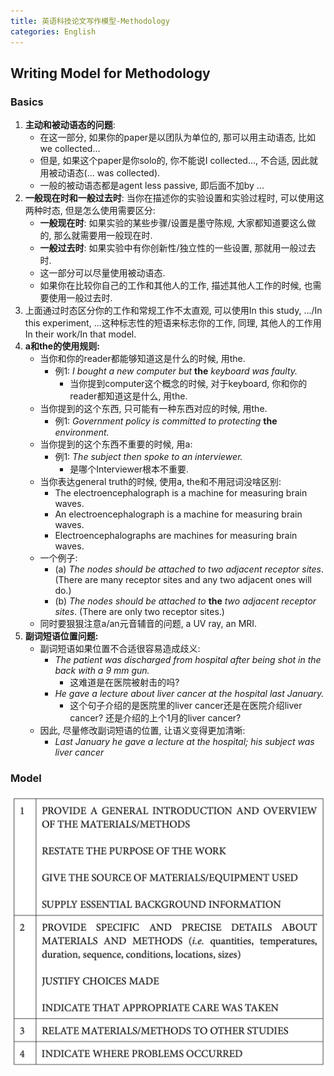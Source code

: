 ```yaml
---
title: 英语科技论文写作模型-Methodology
categories: English
---
```




## Writing Model for Methodology

### Basics

1. **主动和被动语态的问题**:
   * 在这一部分, 如果你的paper是以团队为单位的, 那可以用主动语态, 比如we collected...
   * 但是, 如果这个paper是你solo的, 你不能说I collected..., 不合适, 因此就用被动语态(... was collected).
   * 一般的被动语态都是agent less passive, 即后面不加by ...
2. **一般现在时和一般过去时**: 当你在描述你的实验设置和实验过程时, 可以使用这两种时态, 但是怎么使用需要区分:
   * **一般现在时**: 如果实验的某些步骤/设置是墨守陈规, 大家都知道要这么做的, 那么就需要用一般现在时.
   * **一般过去时**: 如果实验中有你创新性/独立性的一些设置, 那就用一般过去时.
   * 这一部分可以尽量使用被动语态.
   * 如果你在比较你自己的工作和其他人的工作, 描述其他人工作的时候, 也需要使用一般过去时.
3. 上面通过时态区分你的工作和常规工作不太直观, 可以使用In this study, .../In this experiment, ...这种标志性的短语来标志你的工作, 同理, 其他人的工作用In their work/In that model.
4. **a和the的使用规则:**
   * 当你和你的reader都能够知道这是什么的时候, 用the.
     * 例1: *I bought a new computer but* **the** *keyboard was faulty.*
       * 当你提到computer这个概念的时候, 对于keyboard, 你和你的reader都知道这是什么, 用the.
   * 当你提到的这个东西, 只可能有一种东西对应的时候, 用the.
     * 例1: *Government policy is committed to protecting* **the** *environment.*
   * 当你提到的这个东西不重要的时候, 用a:
     * 例1: *The subject then spoke to an interviewer.* 
       * 是哪个Interviewer根本不重要.
   * 当你表达general truth的时候, 使用a, the和不用冠词没啥区别:
     * The electroencephalograph is a machine for measuring brain waves. 
     * An electroencephalograph is a machine for measuring brain waves. 
     * Electroencephalographs are machines for measuring brain waves.
   * 一个例子:
     * (a) *The nodes should be attached to* *two adjacent receptor sites*. (There are many receptor sites and any two adjacent ones will do.)
     * (b) *The nodes should be attached to* **the** *two adjacent receptor sites*. (There are only two receptor sites.)
   * 同时要狠狠注意a/an元音辅音的问题, a UV ray, an MRI.
5. **副词短语位置问题:**
   * 副词短语如果位置不合适很容易造成歧义:
     * *The patient was discharged from hospital after being shot in the back with a 9 mm gun.*
       * 这难道是在医院被射击的吗?
     * *He gave a lecture about liver cancer at the hospital last January.*
       * 这个句子介绍的是医院里的liver cancer还是在医院介绍liver cancer? 还是介绍的上个1月的liver cancer?
   * 因此, 尽量修改副词短语的位置, 让语义变得更加清晰:
     * *Last January he gave a lecture at the hospital; his subject was liver cancer*



### Model

<img src="./sci-writing-method/image-20240320161958662.png" alt="Writing Model for Method" style="zoom:50%;" />
